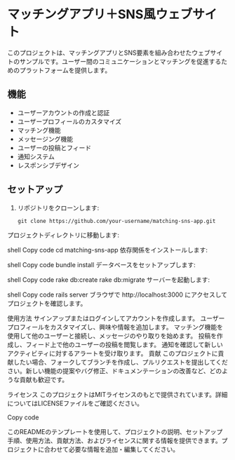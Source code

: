 # マッチングアプリ＋SNS風ウェブサイト

このプロジェクトは、マッチングアプリとSNS要素を組み合わせたウェブサイトのサンプルです。ユーザー間のコミュニケーションとマッチングを促進するためのプラットフォームを提供します。

## 機能

- ユーザーアカウントの作成と認証
- ユーザープロフィールのカスタマイズ
- マッチング機能
- メッセージング機能
- ユーザーの投稿とフィード
- 通知システム
- レスポンシブデザイン

## セットアップ

1. リポジトリをクローンします:

   ```shell
   git clone https://github.com/your-username/matching-sns-app.git
プロジェクトディレクトリに移動します:

shell
Copy code
cd matching-sns-app
依存関係をインストールします:

shell
Copy code
bundle install
データベースをセットアップします:

shell
Copy code
rake db:create
rake db:migrate
サーバーを起動します:

shell
Copy code
rails server
ブラウザで http://localhost:3000 にアクセスしてプロジェクトを確認します。

使用方法
サインアップまたはログインしてアカウントを作成します。
ユーザープロフィールをカスタマイズし、興味や情報を追加します。
マッチング機能を使用して他のユーザーと接続し、メッセージのやり取りを始めます。
投稿を作成し、フィード上で他のユーザーの投稿を閲覧します。
通知を確認して新しいアクティビティに対するアラートを受け取ります。
貢献
このプロジェクトに貢献したい場合、フォークしてブランチを作成し、プルリクエストを提出してください。新しい機能の提案やバグ修正、ドキュメンテーションの改善など、どのような貢献も歓迎です。

ライセンス
このプロジェクトはMITライセンスのもとで提供されています。詳細についてはLICENSEファイルをご確認ください。

Copy code

このREADMEのテンプレートを使用して、プロジェクトの説明、セットアップ手順、使用方法、貢献方法、およびライセンスに関する情報を提供できます。プロジェクトに合わせて必要な情報を追加・編集してください。